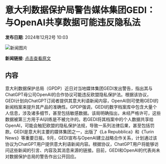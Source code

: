 # 意大利数据保护局警告媒体集团GEDI：与OpenAI共享数据可能违反隐私法

**发布日期**: 2024年12月2号 10:03

![新闻图片](https://pic.chinaz.com/picmap/201907220926315892_0.jpg)

**新闻链接**: [点击查看原文](https://www.aibase.com/zh/news/13612)

## 内容

意大利数据保护总局（GPDP）近日对当地媒体集团GEDI发出警告，指出其与ChatGPT母公司OpenAI的合作协议可能违反欧盟隐私保护法。根据该协议，GEDI计划向ChatGPT订阅者提供其意大利语新闻内容，OpenAI则可使用GEDI的新闻档案来提升其产品的准确性。GPDP强调，GEDI的数字档案库中包含大量个人信息，涉及诸多细节，甚至包括敏感数据。该局明确指出，未经严格许可，这些数据被第三方用于AI训练是不被允许的。若GEDI将其档案中的个人数据共享给OpenAI，可能会触犯欧盟的隐私保护法规，导致一系列法律后果，甚至包括罚款。GEDI是意大利主要的媒体集团之一，出版了《La Repubblica》和《Turin News》等重要日报。9月，GEDI宣布与OpenAI建立战略合作关系，计划通过该协议为ChatGPT用户提供意大利语新闻内容。根据协议，ChatGPT用户将能够访问这些新闻的引言、内容及其消息来源的链接。目前，GEDI和OpenAI的代表尚未对数据保护总局的警告作出公开回应。
